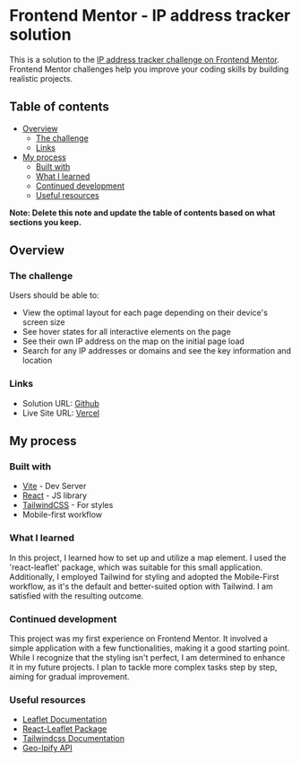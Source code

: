 # Frontend Mentor - IP address tracker solution

This is a solution to the [IP address tracker challenge on Frontend Mentor](https://www.frontendmentor.io/challenges/ip-address-tracker-I8-0yYAH0). Frontend Mentor challenges help you improve your coding skills by building realistic projects. 

## Table of contents

- [Overview](#overview)
  - [The challenge](#the-challenge)
  - [Links](#links)
- [My process](#my-process)
  - [Built with](#built-with)
  - [What I learned](#what-i-learned)
  - [Continued development](#continued-development)
  - [Useful resources](#useful-resources)
 
**Note: Delete this note and update the table of contents based on what sections you keep.**

## Overview

### The challenge

Users should be able to:

- View the optimal layout for each page depending on their device's screen size
- See hover states for all interactive elements on the page
- See their own IP address on the map on the initial page load
- Search for any IP addresses or domains and see the key information and location

### Links

- Solution URL: [Github](https://github.com/harsha-rvh/ip-address-tracker)
- Live Site URL: [Vercel](https://ip-address-tracker-qomosro8a-harsha-rvh.vercel.app/)

## My process

### Built with
- [Vite](https://vitejs.dev/) - Dev Server 
- [React](https://reactjs.org/) - JS library
- [TailwindCSS](https://tailwindcss.com/) - For styles
- Mobile-first workflow

### What I learned

In this project, I learned how to set up and utilize a map element. I used the 'react-leaflet' package, which was suitable for this small application. Additionally, I employed Tailwind for styling and adopted the Mobile-First workflow, as it's the default and better-suited option with Tailwind. I am satisfied with the resulting outcome.

### Continued development

This project was my first experience on Frontend Mentor. It involved a simple application with a few functionalities, making it a good starting point. While I recognize that the styling isn't perfect, I am determined to enhance it in my future projects. I plan to tackle more complex tasks step by step, aiming for gradual improvement.

### Useful resources

- [Leaflet Documentation](https://leafletjs.com/reference.html)
- [React-Leaflet Package](https://github.com/PaulLeCam/react-leaflet)
- [Tailwindcss Documentation](https://tailwindcss.com/docs/installation) 
- [Geo-Ipify API](https://geo.ipify.org/docs)
